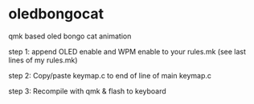 # oledbongocat
qmk based oled bongo cat animation


step 1: append OLED enable and WPM enable to your rules.mk (see last lines of my rules.mk)

step 2: Copy/paste keymap.c to end of line of main keymap.c

step 3: Recompile with qmk & flash to keyboard
